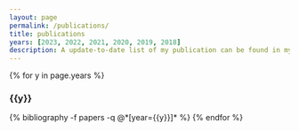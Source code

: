 ```yaml
---
layout: page
permalink: /publications/
title: publications
years: [2023, 2022, 2021, 2020, 2019, 2018]
description: A update-to-date list of my publication can be found in my <a href="https://scholar.google.com/citations?user=wt7-UUYAAAAJ&hl=en"><u>Google Scholar</u></a> page. </br> (* indicates equal contribution)
---
```


{% for y in page.years %}
  <h3 class="year">{{y}}</h3>
  {% bibliography -f papers -q @*[year={{y}}]* %}
{% endfor %}
